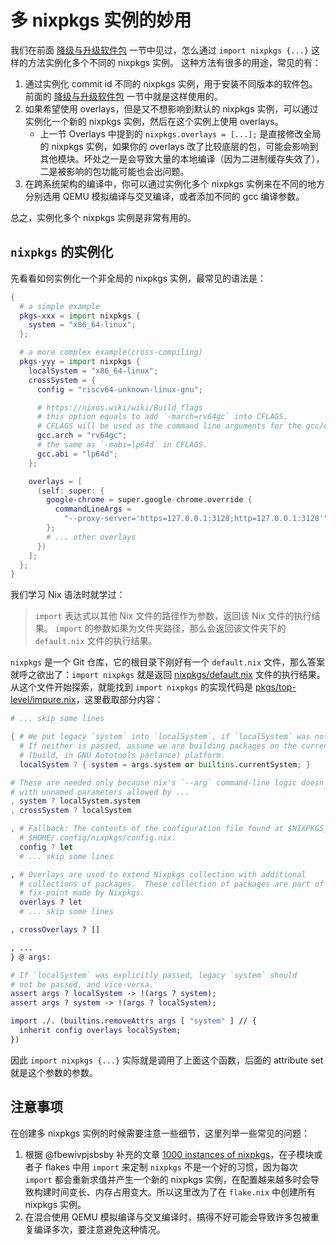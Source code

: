 # 多 nixpkgs 实例的妙用

我们在前面 [降级与升级软件包](../nixos-with-flakes/downgrade-or-upgrade-packages.md) 一节中见过，怎么通过 `import nixpkgs {...}` 这样的方法实例化多个不同的 nixpkgs 实例。
这种方法有很多的用途，常见的有：

1. 通过实例化 commit id 不同的 nixpkgs 实例，用于安装不同版本的软件包。前面的 [降级与升级软件包](../nixos-with-flakes/downgrade-or-upgrade-packages.md) 一节中就是这样使用的。
2. 如果希望使用 overlays，但是又不想影响到默认的 nixpkgs 实例，可以通过实例化一个新的 nixpkgs 实例，然后在这个实例上使用 overlays。
    - 上一节 Overlays 中提到的 `nixpkgs.overlays = [...];` 是直接修改全局的 nixpkgs 实例，如果你的 overlays 改了比较底层的包，可能会影响到其他模块。坏处之一是会导致大量的本地编译（因为二进制缓存失效了），二是被影响的包功能可能也会出问题。
3. 在跨系统架构的编译中，你可以通过实例化多个 nixpkgs 实例来在不同的地方分别选用 QEMU 模拟编译与交叉编译，或者添加不同的 gcc 编译参数。

总之，实例化多个 nixpkgs 实例是非常有用的。


## `nixpkgs` 的实例化

先看看如何实例化一个非全局的 nixpkgs 实例，最常见的语法是：

```nix
{
  # a simple example
  pkgs-xxx = import nixpkgs {
    system = "x86_64-linux";
  };

  # a more complex example(cross-compiling)
  pkgs-yyy = import nixpkgs {
    localSystem = "x86_64-linux";
    crossSystem = {
      config = "riscv64-unknown-linux-gnu";

      # https://nixos.wiki/wiki/Build_flags
      # this option equals to add `-march=rv64gc` into CFLAGS.
      # CFLAGS will be used as the command line arguments for the gcc/clang.
      gcc.arch = "rv64gc";
      # the same as `-mabi=lp64d` in CFLAGS.
      gcc.abi = "lp64d";
    };

    overlays = [
      (self: super: {
        google-chrome = super.google-chrome.override {
          commandLineArgs =
            "--proxy-server='https=127.0.0.1:3128;http=127.0.0.1:3128'";
        };
        # ... other overlays
      })
    ];
  };
}
```

我们学习 Nix 语法时就学过：

> `import` 表达式以其他 Nix 文件的路径作为参数，返回该 Nix 文件的执行结果。
> `import` 的参数如果为文件夹路径，那么会返回该文件夹下的 `default.nix` 文件的执行结果。

`nixpkgs` 是一个 Git 仓库，它的根目录下刚好有一个 `default.nix` 文件，那么答案就呼之欲出了：`import nixpkgs` 就是返回 [nixpkgs/default.nix](https://github.com/NixOS/nixpkgs/blob/nixos-23.05/default.nix) 文件的执行结果。
从这个文件开始探索，就能找到 `import nixpkgs` 的实现代码是 [pkgs/top-level/impure.nix](https://github.com/NixOS/nixpkgs/blob/nixos-23.05/pkgs/top-level/impure.nix)，这里截取部分内容：

```nix
# ... skip some lines

{ # We put legacy `system` into `localSystem`, if `localSystem` was not passed.
  # If neither is passed, assume we are building packages on the current
  # (build, in GNU Autotools parlance) platform.
  localSystem ? { system = args.system or builtins.currentSystem; }

# These are needed only because nix's `--arg` command-line logic doesn't work
# with unnamed parameters allowed by ...
, system ? localSystem.system
, crossSystem ? localSystem

, # Fallback: The contents of the configuration file found at $NIXPKGS_CONFIG or
  # $HOME/.config/nixpkgs/config.nix.
  config ? let
  # ... skip some lines

, # Overlays are used to extend Nixpkgs collection with additional
  # collections of packages.  These collection of packages are part of the
  # fix-point made by Nixpkgs.
  overlays ? let
  # ... skip some lines

, crossOverlays ? []

, ...
} @ args:

# If `localSystem` was explicitly passed, legacy `system` should
# not be passed, and vice-versa.
assert args ? localSystem -> !(args ? system);
assert args ? system -> !(args ? localSystem);

import ./. (builtins.removeAttrs args [ "system" ] // {
  inherit config overlays localSystem;
})
``````

因此 `import nixpkgs {...}` 实际就是调用了上面这个函数，后面的 attribute set 就是这个参数的参数。

## 注意事项

在创建多 nixpkgs 实例的时候需要注意一些细节，这里列举一些常见的问题：

1. 根据 @fbewivpjsbsby 补充的文章 [1000 instances of nixpkgs](https://discourse.nixos.org/t/1000-instances-of-nixpkgs/17347)，在子模块或者子 flakes 中用 `import` 来定制 `nixpkgs` 不是一个好的习惯，因为每次 `import` 都会重新求值并产生一个新的 nixpkgs 实例，在配置越来越多时会导致构建时间变长、内存占用变大。所以这里改为了在 `flake.nix` 中创建所有 nixpkgs 实例。
2. 在混合使用 QEMU 模拟编译与交叉编译时，搞得不好可能会导致许多包被重复编译多次，要注意避免这种情况。



